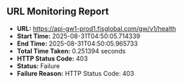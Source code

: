 ## URL Monitoring Report

- **URL:** https://api-gw1-prod1.fisglobal.com/gw/v1/health
- **Start Time:** 2025-08-31T04:50:05.714339
- **End Time:** 2025-08-31T04:50:05.965733
- **Total Time Taken:** 0.251394 seconds
- **HTTP Status Code:** 403
- **Status:** Failure
- **Failure Reason:** HTTP Status Code: 403

